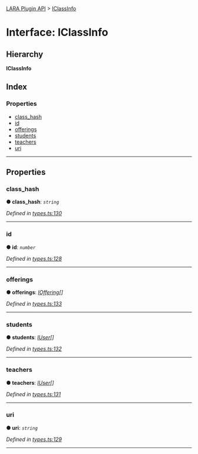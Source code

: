 [LARA Plugin API](../README.md) > [IClassInfo](../interfaces/iclassinfo.md)

# Interface: IClassInfo

## Hierarchy

**IClassInfo**

## Index

### Properties

* [class_hash](iclassinfo.md#class_hash)
* [id](iclassinfo.md#id)
* [offerings](iclassinfo.md#offerings)
* [students](iclassinfo.md#students)
* [teachers](iclassinfo.md#teachers)
* [uri](iclassinfo.md#uri)

---

## Properties

<a id="class_hash"></a>

###  class_hash

**● class_hash**: *`string`*

*Defined in [types.ts:130](https://github.com/concord-consortium/lara/blob/4998d73d/lara-typescript/src/plugin-api/types.ts#L130)*

___
<a id="id"></a>

###  id

**● id**: *`number`*

*Defined in [types.ts:128](https://github.com/concord-consortium/lara/blob/4998d73d/lara-typescript/src/plugin-api/types.ts#L128)*

___
<a id="offerings"></a>

###  offerings

**● offerings**: *[IOffering](ioffering.md)[]*

*Defined in [types.ts:133](https://github.com/concord-consortium/lara/blob/4998d73d/lara-typescript/src/plugin-api/types.ts#L133)*

___
<a id="students"></a>

###  students

**● students**: *[IUser](iuser.md)[]*

*Defined in [types.ts:132](https://github.com/concord-consortium/lara/blob/4998d73d/lara-typescript/src/plugin-api/types.ts#L132)*

___
<a id="teachers"></a>

###  teachers

**● teachers**: *[IUser](iuser.md)[]*

*Defined in [types.ts:131](https://github.com/concord-consortium/lara/blob/4998d73d/lara-typescript/src/plugin-api/types.ts#L131)*

___
<a id="uri"></a>

###  uri

**● uri**: *`string`*

*Defined in [types.ts:129](https://github.com/concord-consortium/lara/blob/4998d73d/lara-typescript/src/plugin-api/types.ts#L129)*

___

